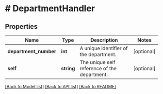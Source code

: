# # DepartmentHandler

## Properties

Name | Type | Description | Notes
------------ | ------------- | ------------- | -------------
**department_number** | **int** | A unique identifier of the department. | [optional]
**self** | **string** | The unique self reference of the department. | [optional]

[[Back to Model list]](../../README.md#models) [[Back to API list]](../../README.md#endpoints) [[Back to README]](../../README.md)
